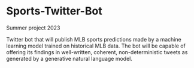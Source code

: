 # Sports-Twitter-Bot

Summer project 2023

Twitter bot that will publish MLB sports predictions made by a machine learning model trained on historical MLB data. The bot will be capable of offering its findings in well-written, coherent, non-deterministic tweets as generated by a generative natural language model. 
